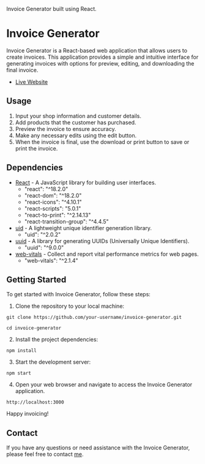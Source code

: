 
 Invoice Generator built using React.  

# Invoice Generator

Invoice Generator is a React-based web application that allows users to create invoices. 
This application provides a simple and intuitive interface for generating invoices with options for preview, editing, and downloading the final invoice.

- [Live Website](https://billify-invoice-generator.netlify.app/)

## Usage

1. Input your shop information and customer details.
2. Add products that the customer has purchased.
3. Preview the invoice to ensure accuracy.
4. Make any necessary edits using the edit button.
5. When the invoice is final, use the download or print button to save or print the invoice.

## Dependencies

- [React](https://reactjs.org/) - A JavaScript library for building user interfaces.
  - "react": "^18.2.0"
  - "react-dom": "^18.2.0"
  - "react-icons": "^4.10.1"
  - "react-scripts": "5.0.1"
  - "react-to-print": "^2.14.13"
  - "react-transition-group": "^4.4.5"
- [uid](https://www.npmjs.com/package/uid) - A lightweight unique identifier generation library.
  - "uid": "^2.0.2"
- [uuid](https://www.npmjs.com/package/uuid) - A library for generating UUIDs (Universally Unique Identifiers).
  - "uuid": "^9.0.0"
- [web-vitals](https://web.dev/vitals/) - Collect and report vital performance metrics for web pages.
  - "web-vitals": "^2.1.4"

## Getting Started

To get started with Invoice Generator, follow these steps:

1. Clone the repository to your local machine:
```
git clone https://github.com/your-username/invoice-generator.git
```
```
cd invoice-generator
```
2. Install the project dependencies:
```
npm install
```
3. Start the development server:
```
npm start
```
4. Open your web browser and navigate to access the Invoice Generator application.
```
http://localhost:3000
```
Happy invoicing!


## Contact
If you have any questions or need assistance with the Invoice Generator, please feel free to contact [me](mailto:0xyashanand@gmail.com).


